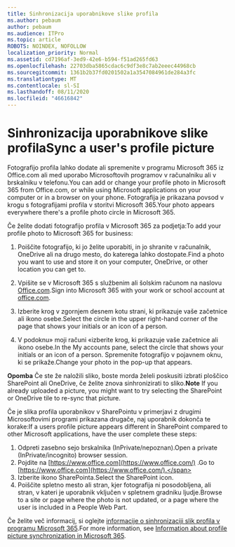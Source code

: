 ```yaml
---
title: Sinhronizacija uporabnikove slike profila
ms.author: pebaum
author: pebaum
ms.audience: ITPro
ms.topic: article
ROBOTS: NOINDEX, NOFOLLOW
localization_priority: Normal
ms.assetid: cd7196af-3ed9-42e6-b594-f51ad265fd63
ms.openlocfilehash: 22703dba5865cdac6c9df3e8c7ab2eeec44968cb
ms.sourcegitcommit: 1361b2b37fd0201502a1a3547084961de284a3fc
ms.translationtype: MT
ms.contentlocale: sl-SI
ms.lasthandoff: 08/11/2020
ms.locfileid: "46616842"
---
```

# <a name="sync-a-users-profile-picture"></a><span data-ttu-id="6e42e-102">Sinhronizacija uporabnikove slike profila</span><span class="sxs-lookup"><span data-stu-id="6e42e-102">Sync a user's profile picture</span></span>

<span data-ttu-id="6e42e-103">Fotografijo profila lahko dodate ali spremenite v programu Microsoft 365 iz Office.com ali med uporabo Microsoftovih programov v računalniku ali v brskalniku v telefonu.</span><span class="sxs-lookup"><span data-stu-id="6e42e-103">You can add or change your profile photo in Microsoft 365 from Office.com, or while using Microsoft applications on your computer or in a browser on your phone.</span></span> <span data-ttu-id="6e42e-104">Fotografija je prikazana povsod v krogu s fotografijami profila v storitvi Microsoft 365.</span><span class="sxs-lookup"><span data-stu-id="6e42e-104">Your photo appears everywhere there's a profile photo circle in Microsoft 365.</span></span>

<span data-ttu-id="6e42e-105">Če želite dodati fotografijo profila v Microsoft 365 za podjetja:</span><span class="sxs-lookup"><span data-stu-id="6e42e-105">To add your profile photo to Microsoft 365 for business:</span></span>

1. <span data-ttu-id="6e42e-106">Poiščite fotografijo, ki jo želite uporabiti, in jo shranite v računalnik, OneDrive ali na drugo mesto, do katerega lahko dostopate.</span><span class="sxs-lookup"><span data-stu-id="6e42e-106">Find a photo you want to use and store it on your computer, OneDrive, or other location you can get to.</span></span>

2. <span data-ttu-id="6e42e-107">Vpišite se v Microsoft 365 s službenim ali šolskim računom na naslovu [Office.com](https://www.office.com).</span><span class="sxs-lookup"><span data-stu-id="6e42e-107">Sign into Microsoft 365 with your work or school account at [office.com](https://www.office.com).</span></span>

3. <span data-ttu-id="6e42e-108">Izberite krog v zgornjem desnem kotu strani, ki prikazuje vaše začetnice ali ikono osebe.</span><span class="sxs-lookup"><span data-stu-id="6e42e-108">Select the circle in the upper right-hand corner of the page that shows your initials or an icon of a person.</span></span>

4. <span data-ttu-id="6e42e-109">V podoknu» moji računi «izberite krog, ki prikazuje vaše začetnice ali ikono osebe.</span><span class="sxs-lookup"><span data-stu-id="6e42e-109">In the My accounts pane, select the circle that shows your initials or an icon of a person.</span></span> <span data-ttu-id="6e42e-110">Spremenite fotografijo v pojavnem oknu, ki se prikaže.</span><span class="sxs-lookup"><span data-stu-id="6e42e-110">Change your photo in the pop-up that appears.</span></span>

<span data-ttu-id="6e42e-111">**Opomba** Če ste že naložili sliko, boste morda želeli poskusiti izbrati ploščico SharePoint ali OneDrive, če želite znova sinhronizirati to sliko.</span><span class="sxs-lookup"><span data-stu-id="6e42e-111">**Note** If you already uploaded a picture, you might want to try selecting the SharePoint or OneDrive tile to re-sync that picture.</span></span>

<span data-ttu-id="6e42e-112">Če je slika profila uporabnikov v SharePointu v primerjavi z drugimi Microsoftovimi programi prikazana drugače, naj uporabnik dokonča te korake:</span><span class="sxs-lookup"><span data-stu-id="6e42e-112">If a users profile picture appears different in SharePoint compared to other Microsoft applications, have the user complete these steps:</span></span>

1. <span data-ttu-id="6e42e-113">Odpreti zasebno sejo brskalnika (InPrivate/nepoznan).</span><span class="sxs-lookup"><span data-stu-id="6e42e-113">Open a private (InPrivate/incognito) browser session.</span></span>
2. <span data-ttu-id="6e42e-114">Pojdite na [https://www.office.com](https://www.office.com/) .</span><span class="sxs-lookup"><span data-stu-id="6e42e-114">Go to [https://www.office.com](https://www.office.com/).</span></span>
3. <span data-ttu-id="6e42e-115">Izberite ikono SharePointa.</span><span class="sxs-lookup"><span data-stu-id="6e42e-115">Select the SharePoint icon.</span></span>
4. <span data-ttu-id="6e42e-116">Poiščite spletno mesto ali stran, kjer fotografija ni posodobljena, ali stran, v kateri je uporabnik vključen v spletnem gradniku ljudje.</span><span class="sxs-lookup"><span data-stu-id="6e42e-116">Browse to a site or page where the photo is not updated, or a page where the user is included in a People Web Part.</span></span>

<span data-ttu-id="6e42e-117">Če želite več informacij, si oglejte [informacije o sinhronizaciji slik profila v programu Microsoft 365](https://support.office.com/article/information-about-profile-picture-synchronization-in-office-365-20594d76-d054-4af4-a660-401133e3d48a).</span><span class="sxs-lookup"><span data-stu-id="6e42e-117">For more information, see [Information about profile picture synchronization in Microsoft 365](https://support.office.com/article/information-about-profile-picture-synchronization-in-office-365-20594d76-d054-4af4-a660-401133e3d48a).</span></span>

